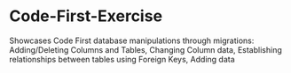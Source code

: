 # Code-First-Exercise
Showcases Code First database manipulations through migrations:
  Adding/Deleting Columns and Tables,
  Changing Column data,
  Establishing relationships between tables using Foreign Keys,
  Adding data

